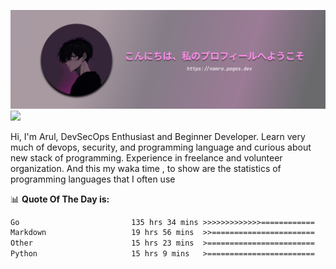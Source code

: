 ![banner](.github/profile-markdown.png)
<img src="https://user-images.githubusercontent.com/73097560/115834477-dbab4500-a447-11eb-908a-139a6edaec5c.gif"></p>

Hi, I'm Arul, DevSecOps Enthusiast and Beginner Developer. Learn very much of devops, security, and programming language and curious about new stack of programming. Experience in freelance and volunteer organization. And this my waka time , to show are the statistics of programming languages that I often use

📊 **Quote Of The Day is:**
<!--START_SECTION:waka-->

```txt
Go                         135 hrs 34 mins >>>>>>>>>>>>>============   51.72 %
Markdown                   19 hrs 56 mins  >>=======================   07.61 %
Other                      15 hrs 23 mins  >========================   05.87 %
Python                     15 hrs 9 mins   >========================   05.79 %
```

<!--END_SECTION:waka-->
